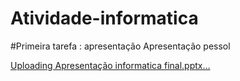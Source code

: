 # Atividade-informatica


#Primeira tarefa : apresentação 
Apresentação pessol 

[Uploading Apresentação informatica final.pptx…]()


